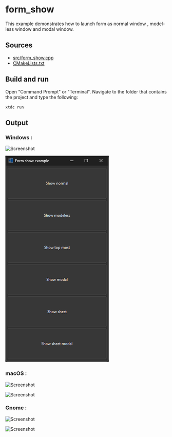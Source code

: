 # form_show

This example demonstrates how to launch form as normal window , model-less window and modal window.

## Sources

* [src/form_show.cpp](src/form_show.cpp)
* [CMakeLists.txt](CMakeLists.txt)

## Build and run

Open "Command Prompt" or "Terminal". Navigate to the folder that contains the project and type the following:

```shell
xtdc run
```

## Output

### Windows :

![Screenshot](../../../../docs/pictures/examples/form_show_w.png)

![Screenshot](../../../../docs/pictures/examples/form_show_wd.png)

### macOS :

![Screenshot](../../../../docs/pictures/examples/form_show_m.png)

![Screenshot](../../../../docs/pictures/examples/form_show_md.png)

### Gnome :

![Screenshot](../../../../docs/pictures/examples/form_show_g.png)

![Screenshot](../../../../docs/pictures/examples/form_show_gd.png)
